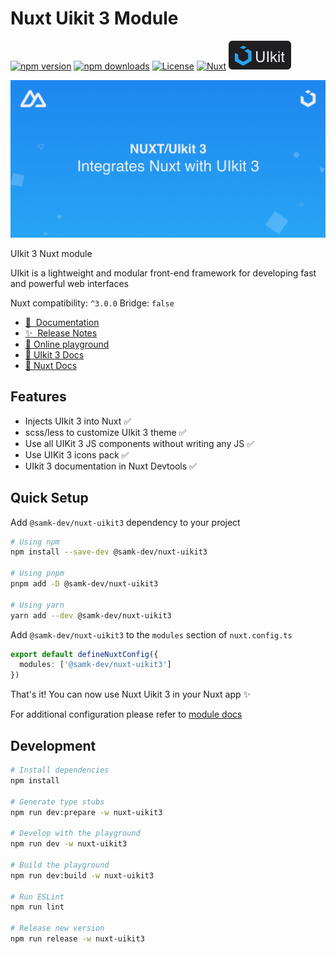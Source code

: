 # Nuxt Uikit 3 Module

[![npm version][npm-version-src]][npm-version-href]
[![npm downloads][npm-downloads-src]][npm-downloads-href]
[![License][license-src]][license-href]
[![Nuxt][nuxt-src]][nuxt-href]
[![UIkit][uikit-src]][uikit-href]

![cover image](.github/assets/nuxt-uikit3.jpg)

UIkit 3 Nuxt module

UIkit is a lightweight and modular front-end framework for developing fast and powerful web interfaces

Nuxt compatibility: `^3.0.0` Bridge: `false`

- [📖 &nbsp;Documentation](https://nuxt-uikit3-docs.vercel.app)
- [✨ &nbsp;Release Notes](/nuxt-uikit3/CHANGELOG.md)
- [🏀 Online playground](https://stackblitz.com/edit/nuxt-uikit3-example?file=app.vue)
- [📖 UIkit 3 Docs](https://getuikit.com/docs/introduction)
- [📖 Nuxt Docs](https://nuxt.com/docs/getting-started/introduction)

## Features

- Injects UIkit 3 into Nuxt ✅
- scss/less to customize UIkit 3 theme ✅
- Use all UIKit 3 JS components without writing any JS ✅
- Use UIKit 3 icons pack ✅
- UIkit 3 documentation in Nuxt Devtools ✅

## Quick Setup

Add `@samk-dev/nuxt-uikit3` dependency to your project

```bash
# Using npm
npm install --save-dev @samk-dev/nuxt-uikit3

# Using pnpm
pnpm add -D @samk-dev/nuxt-uikit3

# Using yarn
yarn add --dev @samk-dev/nuxt-uikit3
```

Add `@samk-dev/nuxt-uikit3` to the `modules` section of `nuxt.config.ts`

```ts
export default defineNuxtConfig({
  modules: ['@samk-dev/nuxt-uikit3']
})
```

That's it! You can now use Nuxt Uikit 3 in your Nuxt app ✨

For additional configuration please refer to [module docs](https://nuxt-uikit3-docs.vercel.app)

## Development

```bash
# Install dependencies
npm install

# Generate type stubs
npm run dev:prepare -w nuxt-uikit3

# Develop with the playground
npm run dev -w nuxt-uikit3

# Build the playground
npm run dev:build -w nuxt-uikit3

# Run ESLint
npm run lint

# Release new version
npm run release -w nuxt-uikit3
```

<!-- Badges -->

[npm-version-src]: https://img.shields.io/npm/v/@samk-dev/nuxt-uikit3/latest.svg?style=flat&colorA=18181B&colorB=28CF8D
[npm-version-href]: https://npmjs.com/package/@samk-dev/nuxt-uikit3
[npm-downloads-src]: https://img.shields.io/npm/dm/@samk-dev/nuxt-uikit3.svg?style=flat&colorA=18181B&colorB=28CF8D
[npm-downloads-href]: https://npmjs.com/package/@samk-dev/nuxt-uikit3
[license-src]: https://img.shields.io/npm/l/@samk-dev/nuxt-uikit3.svg?style=flat&colorA=18181B&colorB=28CF8D
[license-href]: https://npmjs.com/package/@samk-dev/nuxt-uikit3
[nuxt-src]: https://img.shields.io/badge/Nuxt-18181B?logo=nuxt.js
[nuxt-href]: https://nuxt.com
[uikit-href]: https://getuikit.com
[uikit-src]: .github/assets/uikit-badge.svg
